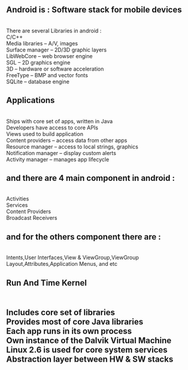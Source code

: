 <h2>Android is : Software stack for mobile devices</H2><br>
</H3>There are several Libraries in android :</H3><br>
  C/C++<br>
  Media libraries – A/V, images<br>
  Surface manager – 2D/3D graphic layers<br>
  LibWebCore – web browser engine<br>
  SGL – 2D graphics engine<br>
  3D – hardware or software acceleration<br>
  FreeType – BMP and vector fonts<br>
  SQLite – database engine<br>
  
<h2>Applications</h2> <br>
Ships with core set of apps, written in Java <br>
Developers have access to core APIs <br>
Views used to build application <br>
Content providers – access data from other apps <br>
Resource manager – access to local strings, graphics <br>
Notification manager – display custom alerts <br>
Activity manager – manages app lifecycle <br>

<h2>and there are 4 main component in android :</h2><br>
  Activities<br>
  Services<br>
  Content Providers<br>
  Broadcast Receivers<br>
 <h2>and for the others component there are :</h2><br> 
  Intents,User Interfaces,View & ViewGroup,ViewGroup Layout,Attributes,Application Menus, and etc
  
 <h2>Run And Time Kernel<h2> <br>
  Includes core set of libraries <br>
  Provides most of core Java libraries <br>
  Each app runs in its own process <br>
  Own instance of  the Dalvik Virtual Machine <br>
  Linux 2.6 is used for core system services <br>
  Abstraction layer between HW & SW stacks <br>

  
